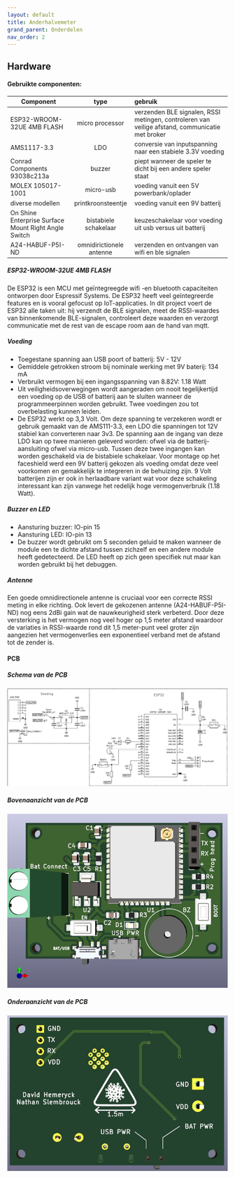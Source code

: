 ```yaml
---
layout: default
title: Anderhalvemeter
grand_parent: Onderdelen
nav_order: 2
---
```

## Hardware
#### Gebruikte componenten:
| Component                       | type            | gebruik|
| --------------------------------|:---------------:|:------|
| ESP32-WROOM-32UE 4MB FLASH      | micro processor  |verzenden BLE signalen, RSSI metingen, controleren van veilige afstand, communicatie met broker|
| AMS1117-3.3                     | LDO                  |conversie van inputspanning naar een stabiele 3.3V voeding  |
| Conrad Components 93038c213a    | buzzer               |    piept wanneer de speler te dicht bij een andere speler staat  |
|MOLEX 105017-1001                | micro-usb            | voeding vanuit een 5V powerbank/oplader|
|diverse modellen                  |printkroonsteentje    | voeding vanuit een 9V batterij         |
|On Shine Enterprise Surface Mount Right Angle Switch | bistabiele schakelaar| keuzeschakelaar voor voeding uit usb versus uit batterij |
|A24-HABUF-P5I-ND                 | omnidirictionele antenne| verzenden en ontvangen van wifi en ble signalen|
##### ESP32-WROOM-32UE 4MB FLASH
De ESP32 is een MCU met geïntegreegde wifi -en bluetooth capaciteiten ontworpen door Espressif Systems. De ESP32 heeft veel geïntegreerde features en is vooral gefocust op IoT-applicaties. In dit project voert de ESP32 alle taken uit: hij verzendt de BLE signalen, meet de RSSI-waardes van binnenkomende BLE-signalen, controleert deze waarden en verzorgt communicatie met de rest van de escape room aan de hand van mqtt.
##### Voeding
* Toegestane spanning aan USB poort of batterij: 5V - 12V 
* Gemiddele getrokken stroom bij nominale werking met 9V baterij: 134 mA
* Verbruikt vermogen bij een ingangsspanning van 8.82V: 1.18 Watt
* Uit veiligheidsoverwegingen wordt aangeraden om nooit tegelijkertijd een voeding op de USB of batterij aan te sluiten wanneer de programmeerpinnen worden gebruikt. Twee         voedingen zou tot overbelasting kunnen leiden.
* De ESP32 werkt op 3,3 Volt. Om deze spanning te verzekeren wordt er gebruik gemaakt van de AMS111-3.3, een LDO die spanningen tot 12V stabiel kan converteren naar 3v3. De spanning aan de ingang van deze LDO kan op twee manieren geleverd worden: ofwel via de batterij-aansluiting ofwel via micro-usb. Tussen deze twee ingangen kan worden geschakeld via de bistabiele schakelaar. Voor montage op het faceshield werd een 9V batterij gekozen als voeding omdat deze veel voorkomen en gemakkelijk te integreren in de behuizing zijn. 9 Volt batterijen zijn er ook in herlaadbare variant wat voor deze schakeling interessant kan zijn vanwege het redelijk hoge vermogenverbruik (1.18 Watt).
##### Buzzer en LED
* Aansturing buzzer: IO-pin 15
* Aansturing LED: IO-pin 13
* De buzzer wordt gebruikt om 5 seconden geluid te maken wanneer de module een te dichte afstand tussen zichzelf en een andere module heeft gedetecteerd. De LED heeft op zich geen specifiek nut maar kan worden gebruikt bij het debuggen.
##### Antenne
Een goede omnidirectionele antenne is cruciaal voor een correcte RSSI meting in elke richting. Ook levert de gekozenen antenne (A24-HABUF-P5I-ND) nog eens 2dBi gain wat de nauwkeurigheid sterk verbeterd. Door deze versterking is het vermogen nog veel hoger op 1,5 meter afstand waardoor de variaties in RSSI-waarde rond dit 1,5 meter-punt veel groter zijn aangezien het vermogenverlies een exponentieel verband met de afstand tot de zender is.
#### PCB
##### Schema van de PCB
![schema van PCB](schema.JPG)
##### Bovenaanzicht van de PCB
![bovenaanzicht van PCB](bovenaanzicht.png)
##### Onderaanzicht van de PCB
![onderaanzicht van de PCB](onderaanzicht.JPG)
